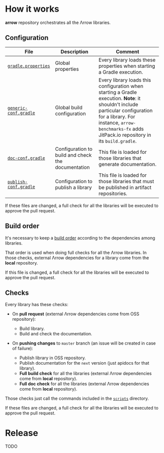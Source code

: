 # How it works

**arrow** repository orchestrates all the Λrrow libraries.

## Configuration

| File | Description | Comment |
| ---- | ----------- | ------- |
| [`gradle.properties`](https://github.com/arrow-kt/arrow/blob/master/gradle.properties) | Global properties | Every library loads these properties when starting a Gradle execution. |
| [`generic-conf.gradle`](https://github.com/arrow-kt/arrow/blob/master/generic-conf.gradle) | Global build configuration | Every library loads this configuration when starting a Gradle execution. **Note**: it shouldn't include particular configuration for a library. For instance, `arrow-benchmarks-fx` adds JitPack.io repository in its `build.gradle`. |
| [`doc-conf.gradle`](https://github.com/arrow-kt/arrow/blob/master/doc-conf.gradle) | Configuration to build and check the documentation | This file is loaded for those libraries that generate documentation. |
| [`publish-conf.gradle`](https://github.com/arrow-kt/arrow/blob/master/publish-conf.gradle) | Configuration to publish a library | This file is loaded for those libraries that must be published in artifact repositories. |

If these files are changed, a full check for all the libraries will be executed to approve the pull request.

## Build order

It's necessary to keep a [build order](https://github.com/arrow-kt/arrow/blob/master/lists/build.txt) according to the dependencies among libraries.

That order is used when doing full checks for all the Λrrow libraries. In those checks, external Λrrow dependencies for a library come from the **local** repository.

If this file is changed, a full check for all the libraries will be executed to approve the pull request.

## Checks

Every library has these checks:

* On **pull request** (external Λrrow dependencies come from OSS repository):
    * Build library.
    * Build and check the documentation.

* On **pushing changes** to `master` branch (an issue will be created in case of failure):
    * Publish library in OSS repository.
    * Publish documentation for the `next` version (just apidocs for that library).
    * **Full build check** for all the libraries (external Λrrow dependencies come from **local** repository).
    * **Full doc check** for all the libraries (external Λrrow dependencies come from **local** repository).

Those checks just call the commands included in the [`scripts`](https://github.com/arrow-kt/arrow/tree/master/scripts) directory.

If these files are changed, a full check for all the libraries will be executed to approve the pull request.

# Release

TODO
